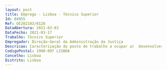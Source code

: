 ```yaml
--- 
layout: post
title: Emprego - Lisboa - Técnico Superior
Id: 84955
Ref: OE202103/0128
DataAbertura: 2021-03-03
DataFecho: 2021-03-17
Trabalho: Técnico Superior
Empregador: Direção-Geral da Administração da Justiça
Descricao: Caracterização do posto de trabalho a ocupar a)	Desenvolver ações de auditoria, com vista à deteção de factos ou situações condicionantes ou impeditivas da realização dos objetivos definidos para a organização, bem como a identificação de não conformidades relativamente aos procedimentos e instruções de trabalho validadas b)	Elaborar relatórios de auditorias c)	Participar na elaboração do plano anual de auditoria interna d)	Elaborar programas e instrumentos de trabalho, calendarizar, orçamentar e relatar as auditorias desenvolvidas pelo serviço, de acordo com as normas técnicas de auditoria internacionalmente aceites e)	Acompanhar a implementação das recomendações propostas em sede de auditoria que foram acolhidas pela direção superior f)	Participar na elaboração do Plano de Prevenção de Riscos de Gestão, incluindo os de Corrupção e Infrações Conexas, assim como do respetivo relatório de execução anual g)	Prestar apoio técnico e consultadoria em matérias que a direção superior entenda solicitar h)	Prestar apoio técnico no âmbito da elaboração e monitorização dos instrumentos de gestão (QUAR, Plano de Atividades, Relatório de Atividades ou outros) i)	Análise e enquadramento técnico jurídico de reclamações no âmbito do Livro de Reclamações j)	Monitorizar os relatórios semestrais e anuais das comarcas, bem como as recomendações assinaladas nos relatórios das inspeções realizadas pelo Conselho dos Oficiais de Justiça.
CodigoPostal: 1990-097 LISBOA
Concelho: Lisboa
Distrito: Lisboa
--- 
```

